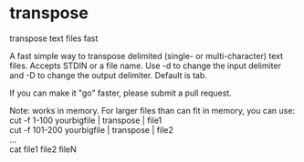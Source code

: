 # transpose
transpose text files fast

A fast simple way to transpose delimited (single- or multi-character) text files. Accepts STDIN or a file name. Use -d to change the input delimiter and -D to change the output delimiter. Default is tab.

If you can make it "go" faster, please submit a pull request.

Note: works in memory. For larger files than can fit in memory, you can use:
cut -f 1-100 yourbigfile | transpose | file1<br>
cut -f 101-200 yourbigfile | transpose | file2<br>
...<br>
cat file1 file2 fileN<br>
